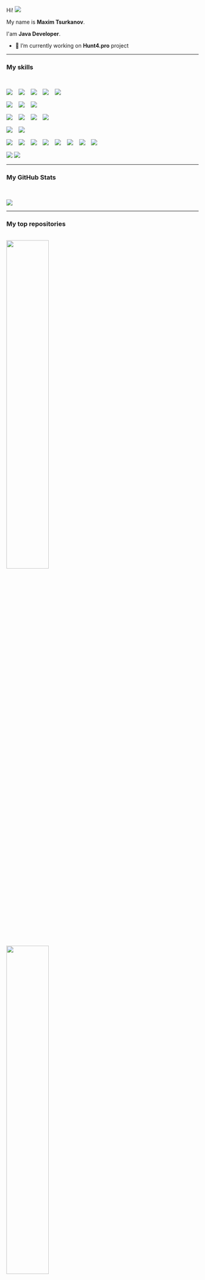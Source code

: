 Hi! ![](https://user-images.githubusercontent.com/18350557/176309783-0785949b-9127-417c-8b55-ab5a4333674e.gif)

My name is <b>Maxim Tsurkanov</b>.

I'am <b>Java Developer</b>.
- 🔭 I’m currently working on <b>Hunt4.pro</b> project

___

###  My skills
<br/>

![](https://img.shields.io/badge/Code-Java-informational?style=flat&logo=Oracle&logoColor=white&color=4AB197)&nbsp;&nbsp;&nbsp;
![](https://img.shields.io/badge/Code-Spring-informational?style=flat&logo=Spring&logoColor=white&color=4AB197)&nbsp;&nbsp;&nbsp;
![](https://img.shields.io/badge/Code-SpringBoot-informational?style=flat&logo=Spring&logoColor=white&color=4AB197)&nbsp;&nbsp;&nbsp;
![](https://img.shields.io/badge/Code-Hibernet-informational?style=flat&logo=Hibernate&logoColor=white&color=4AB197)&nbsp;&nbsp;&nbsp;
![](https://img.shields.io/badge/Code-Liquibase-informational?style=flat&logo=Liquibase&logoColor=white&color=4AB197)&nbsp;&nbsp;&nbsp;

![](https://img.shields.io/badge/Style-Thymeleaf-informational?style=flat&logo=Thymeleaf&logoColor=white&color=4AB197)&nbsp;&nbsp;&nbsp;
![](https://img.shields.io/badge/Style-Html-informational?style=flat&logo=Html5&logoColor=white&color=4AB197)&nbsp;&nbsp;&nbsp;
![](https://img.shields.io/badge/Style-CSS-informational?style=flat&logo=css3&logoColor=white&color=4AB197)&nbsp;&nbsp;&nbsp;

![](https://img.shields.io/badge/Test-JUnit-informational?style=flat&logo=JUnit&logoColor=white&color=4AB197)&nbsp;&nbsp;&nbsp;
![](https://img.shields.io/badge/Test-Hamcrest-informational?style=flat&logo=Hamcrest&logoColor=white&color=4AB197)&nbsp;&nbsp;&nbsp;
![](https://img.shields.io/badge/Test-Mockito-informational?style=flat&logo=Mockito&logoColor=white&color=4AB197)&nbsp;&nbsp;&nbsp;
![](https://img.shields.io/badge/Test-SpringBootTest-informational?style=flat&logo=SpringBootTest&logoColor=white&color=4AB197)&nbsp;&nbsp;&nbsp;


![](https://img.shields.io/badge/Database-Postgresql-informational?style=flat&logo=Postgresql&logoColor=white&color=4AB197)&nbsp;&nbsp;&nbsp;
![](https://img.shields.io/badge/Database-Oracle-informational?style=flat&logo=Oracle&logoColor=white&color=4AB197)&nbsp;&nbsp;&nbsp;


![](https://img.shields.io/badge/Tools-Maven-informational?style=flat&logo=Apache-Maven&logoColor=white&color=4AB197)&nbsp;&nbsp;&nbsp;
![](https://img.shields.io/badge/Tools-Travis-informational?style=flat&logo=Travis&logoColor=white&color=4AB197)&nbsp;&nbsp;&nbsp;
![](https://img.shields.io/badge/Tools-Jenkins-informational?style=flat&logo=Jenkins&logoColor=white&color=4AB197)&nbsp;&nbsp;&nbsp;
![](https://img.shields.io/badge/Tools-Codecov-informational?style=flat&logo=Codecov&logoColor=white&color=4AB197)&nbsp;&nbsp;&nbsp;
![](https://img.shields.io/badge/Tools-Git-informational?style=flat&logo=Git&logoColor=white&color=4AB197)&nbsp;&nbsp;&nbsp;
![](https://img.shields.io/badge/Tools-GitHub-informational?style=flat&logo=GitHub&logoColor=white&color=4AB197)&nbsp;&nbsp;&nbsp;
![](https://img.shields.io/badge/Tools-Postman-informational?style=flat&logo=Postman&logoColor=white&color=4AB197)&nbsp;&nbsp;&nbsp;
![](https://img.shields.io/badge/Tools-Curl-informational?style=flat&logo=Curl&logoColor=white&color=4AB197)&nbsp;&nbsp;&nbsp;

![](https://img.shields.io/badge/Code_Editor-Idea-informational?style=flat&logo=Intellij-Idea&logoColor=white&color=4AB197)
![](https://img.shields.io/badge/Code_Editor-NetBeans-informational?style=flat&logo=Apache&logoColor=white&color=4AB197)

___
### My GitHub Stats
<br/>

<a href="http://www.github.com/MasterMaxTs"><img src="https://github-readme-streak-stats.herokuapp.com/?user=MasterMaxTs&stroke=767676&background=fffaed&ring=0891b2&fire=0891b2&currStreakNum=000000&currStreakLabel=0891b2&sideNums=000000&sideLabels=000000&dates=000000&hide_border=false" /></a>


___
### My top repositories 
<br/>
<div><a href="https://github.com/MasterMaxTs/project_rest-url_shortcut" ><img width="47%" src="https://github-readme-stats.vercel.app/api/pin/?username=MasterMaxTs&repo=project_rest-url_shortcut&title_color=0891b2&text_color=000000&icon_color=0891b2&bg_color=fffaed&hide_border=false&locale=en" /></a></div>
<br/>
<div><a href="https://github.com/MasterMaxTs/project_accidents" ><img width="47%" src="https://github-readme-stats.vercel.app/api/pin/?username=MasterMaxTs&repo=project_accidents&title_color=0891b2&text_color=000000&icon_color=0891b2&bg_color=fffaed&hide_border=false&locale=en" /></a></div>
<br/>
<div><a href="https://github.com/MasterMaxTs/project_autoshop" ><img width="47%" src="https://github-readme-stats.vercel.app/api/pin/?username=MasterMaxTs&repo=project_autoshop&title_color=0891b2&text_color=000000&icon_color=0891b2&bg_color=fffaed&hide_border=false&locale=en" /></a></div>
<br/>
<div><a href="https://github.com/MasterMaxTs/project_ToDoList" ><img width="47%" src="https://github-readme-stats.vercel.app/api/pin/?username=MasterMaxTs&repo=project_ToDoList&title_color=0891b2&text_color=000000&icon_color=0891b2&bg_color=fffaed&hide_border=false&locale=en" /></a></div>


___
### My contacts
<br/>
<div><img width="2%" src="https://camo.githubusercontent.com/4a3dd8d10a27c272fd04b2ce8ed1a130606f95ea6a76b5e19ce8b642faa18c27/68747470733a2f2f6564656e742e6769746875622e696f2f537570657254696e7949636f6e732f696d616765732f7376672f676d61696c2e737667" /><span> :&emsp;max86ts@gmail.com</span></div>
<br/>
<div><img width="2%" src="https://camo.githubusercontent.com/f4b401dd7cd9b7840fd31acafd49e151a80e4c9600bf219934461b96dd98e013/68747470733a2f2f6564656e742e6769746875622e696f2f537570657254696e7949636f6e732f696d616765732f7376672f74656c656772616d2e737667" /><span> :&emsp;@matsurkanov</span></div>
<br/>
<div><img width="2%" src="https://camo.githubusercontent.com/26be819fcce90f75668efeb7a432b969dcc35a1e4478149c3fcd48fda5b457c3/68747470733a2f2f6564656e742e6769746875622e696f2f537570657254696e7949636f6e732f696d616765732f7376672f766b2e737667" /><span> :&emsp;id349328153</span></div>
<br><br>
